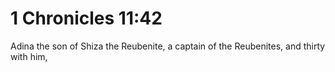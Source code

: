 # 1 Chronicles 11:42

Adina the son of Shiza the Reubenite, a captain of the Reubenites, and thirty with him,